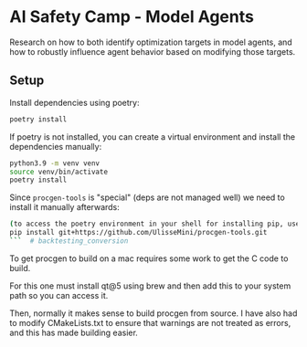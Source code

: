 # AI Safety Camp - Model Agents
Research on how to both identify optimization targets in model agents, and how to robustly influence agent behavior based on modifying those targets.

## Setup
Install dependencies using poetry:
```bash
poetry install
```

If poetry is not installed, you can create a virtual environment and install the dependencies manually:
```bash
python3.9 -m venv venv
source venv/bin/activate
poetry install
```

Since `procgen-tools` is "special" (deps are not managed well) we need to install it manually afterwards:
```bash
(to access the poetry environment in your shell for installing pip, use the command: "poetry shell")
pip install git+https://github.com/UlisseMini/procgen-tools.git
```  # backtesting_conversion

```

To get procgen to build on a mac requires some work to get the C code to build.

For this one must install qt@5 using brew and then add this to your system path so you can access it.

Then, normally it makes sense to build procgen from source. I have also had to modify CMakeLists.txt to ensure that warnings are not treated as errors, and this has made building easier.

